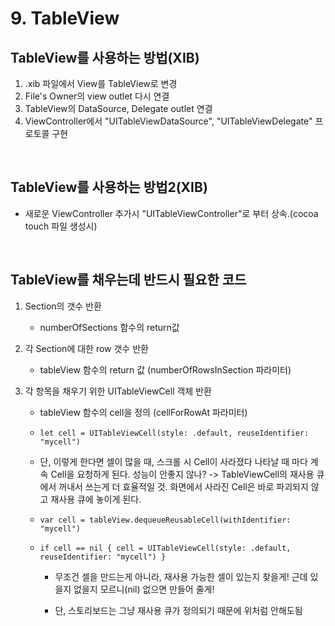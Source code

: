 # 9. TableView

## TableView를 사용하는 방법(XIB)

1. .xib 파일에서 View를 TableView로 변경
2. File's Owner의 view outlet 다시 연결
3. TableView의 DataSource, Delegate outlet 연결
4. ViewController에서 "UITableViewDataSource", "UITableViewDelegate" 프로토콜 구현

<br>

## TableView를 사용하는 방법2(XIB)

- 새로운 ViewController 추가시 "UITableViewController"로 부터 상속.(cocoa touch 파일 생성시)

<br>

## TableView를 채우는데 반드시 필요한 코드

1. Section의 갯수 반환

   - numberOfSections 함수의 return값

2. 각 Section에 대한 row 갯수 반환

   - tableView 함수의 return 값 (numberOfRowsInSection 파라미터)

3. 각 항목을 채우기 위한 UITableViewCell 객체 반환

   - tableView 함수의 cell을 정의 (cellForRowAt 파라미터)

   - `let cell = UITableViewCell(style: .default, reuseIdentifier: "mycell")`

   - 단, 이렇게 한다면 셀이 많을 때, 스크롤 시 Cell이 사라졌다 나타날 때 마다 계속 Cell을 요청하게 된다. 성능이 안좋지 않나? -> TableViewCell의 재사용 큐에서 꺼내서 쓰는게 더 효율적일 것. 화면에서 사라진 Cell은 바로 파괴되지 않고 재사용 큐에 놓이게 된다.

   - `var cell = tableView.dequeueReusableCell(withIdentifier: "mycell")`

   - `if cell == nil { cell = UITableViewCell(style: .default, reuseIdentifier: "mycell") }`

     - 무조건 셀을 만드는게 아니라, 재사용 가능한 셀이 있는지 찾을게! 근데 있을지 없을지 모르니(nil) 없으면 만들어 줄게!

     - 단, 스토리보드는 그냥 재사용 큐가 정의되기 때문에 위처럼 안해도됨

